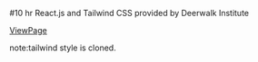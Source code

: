 #10 hr React.js and Tailwind CSS provided by Deerwalk Institute

[ViewPage](https://ammard3v.github.io/react_10hr/)

note:tailwind style is cloned.

